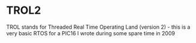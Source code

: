 TROL2
=====

TROL stands for Threaded Real Time Operating Land (version 2) - this is a very basic RTOS for a PIC16 I wrote during some spare time in 2009
